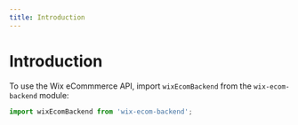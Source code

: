 ```yaml
---
title: Introduction
---
```

# Introduction

To use the Wix eCommmerce API, import `wixEcomBackend` from the `wix-ecom-backend` module:

```javascript
import wixEcomBackend from 'wix-ecom-backend';
```